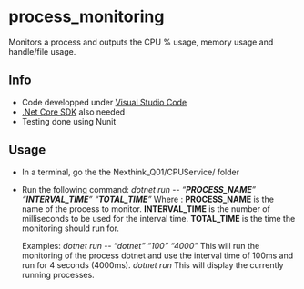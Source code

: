 # process_monitoring
Monitors a process and outputs the CPU % usage, memory usage and handle/file usage.

## Info
 - Code developped under [Visual Studio Code](https://code.visualstudio.com/download)
 - [.Net Core SDK](https://dotnet.microsoft.com/download) also needed
 - Testing done using Nunit
 
## Usage
 - In a terminal, go the the Nexthink_Q01/CPUService/ folder
 - Run the following command:
    _dotnet run -- “**PROCESS_NAME**” “**INTERVAL_TIME**” “**TOTAL_TIME**”_
        Where :
            **PROCESS_NAME** is the name of the process to monitor.
            **INTERVAL_TIME** is the number of milliseconds to be used for the interval time.
            **TOTAL_TIME** is the time the monitoring should run for.
      
    Examples:
        _dotnet run -- “dotnet” “100” “4000”_
            This will run the monitoring of the process dotnet and use the interval time of 100ms and run for 4 seconds (4000ms).
        _dotnet run_
            This will display the currently running processes.
